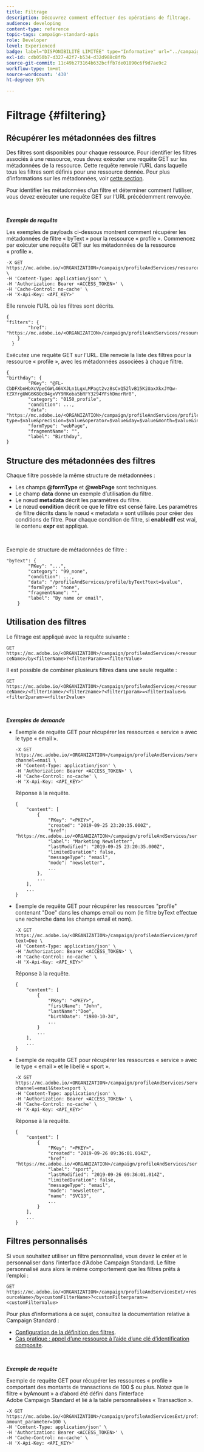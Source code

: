 ```yaml
---
title: Filtrage
description: Découvrez comment effectuer des opérations de filtrage.
audience: developing
content-type: reference
topic-tags: campaign-standard-apis
role: Developer
level: Experienced
badge: label="DISPONIBILITÉ LIMITÉE" type="Informative" url="../campaign-standard-migration-home.md" tooltip="Restrictions aux utilisateurs ayant migré vers Campaign Standard"
exl-id: cdb050b7-d327-42f7-b534-d32d988c8ffb
source-git-commit: 11c49b273164b632bcffb7de01890c6f9d7ae9c2
workflow-type: tm+mt
source-wordcount: '430'
ht-degree: 97%

---
```


# Filtrage {#filtering}

## Récupérer les métadonnées des filtres

Des filtres sont disponibles pour chaque ressource. Pour identifier les filtres associés à une ressource, vous devez exécuter une requête GET sur les métadonnées de la ressource. Cette requête renvoie l’URL dans laquelle tous les filtres sont définis pour une ressource donnée. Pour plus d’informations sur les métadonnées, voir [cette section](metadata-mechanism.md).

Pour identifier les métadonnées d’un filtre et déterminer comment l’utiliser, vous devez exécuter une requête GET sur l’URL précédemment renvoyée.

<br/>

***Exemple de requête***

Les exemples de payloads ci-dessous montrent comment récupérer les métadonnées de filtre « byText » pour la ressource « profile ». Commencez par exécuter une requête GET sur les métadonnées de la ressource « profile ».

```
-X GET https://mc.adobe.io/<ORGANIZATION>/campaign/profileAndServices/resourceType/profile \
-H 'Content-Type: application/json' \
-H 'Authorization: Bearer <ACCESS_TOKEN>' \
-H 'Cache-Control: no-cache' \
-H 'X-Api-Key: <API_KEY>'
```

Elle renvoie l’URL où les filtres sont décrits.

```
{
"filters": {
        "href": "https://mc.adobe.io/<ORGANIZATION>/campaign/profileAndServices/resourceType/<PKEY>/filters/"
    }
  }
```

Exécutez une requête GET sur l’URL. Elle renvoie la liste des filtres pour la ressource « profile », avec les métadonnées associées à chaque filtre.

```
{
"birthday": {
        "PKey": "@FL-CbDFXbnHbXcVpeCGWL46VXJLn1LqxLMPagt2vz8sCxQ52lvB15KiUaxXkxJYQw-tZXYrgUWG6K8QcB4gxVY9RKoba5bRFY3294YFshDmorRr8",
        "category": "0150_profile",
        "condition": ...,
        "data": "https://mc.adobe.io/<ORGANIZATION>/campaign/profileAndServices/profile/birthday?type=$value&precision=$value&operator=$value&day=$value&month=$value&includeStart=$value&endDay=$value&endMonth=$value&includeEnd=$value&relativeValue=$value&nextUnitsValue=$value&previousUnitsValue=$value",
        "formType": "webPage",
        "fragmentName": "",
        "label": "Birthday",
}
```

## Structure des métadonnées des filtres

Chaque filtre possède la même structure de métadonnées :

* Les champs **@formType** et **@webPage** sont techniques.
* Le champ **data** donne un exemple d’utilisation du filtre.
* Le nœud **metadata** décrit les paramètres du filtre.
* Le nœud **condition** décrit ce que le filtre est censé faire. Les paramètres de filtre décrits dans le nœud « metadata » sont utilisés pour créer des conditions de filtre. Pour chaque condition de filtre, si **enabledIf** est vrai, le contenu **expr** est appliqué.

<br/>

Exemple de structure de métadonnées de filtre :

```
"byText": {
        "PKey": "...",
        "category": "99_none",
        "condition": ...,
        "data": "/profileAndServices/profile/byText?text=$value",
        "formType": "none",
        "fragmentName": "",
        "label": "By name or email",
    }
```

## Utilisation des filtres

Le filtrage est appliqué avec la requête suivante :

`GET https://mc.adobe.io/<ORGANIZATION>/campaign/profileAndServices/<resourceName>/by<filterName>?<filterParam>=<filterValue>`

Il est possible de combiner plusieurs filtres dans une seule requête :

`GET https://mc.adobe.io/<ORGANIZATION>/campaign/profileAndServices/<resourceName>/<filter1name>/<filter2name>?<filter1param>=<filter1value>&<filter2param>=<filter2value>`

<br/>

***Exemples de demande***

* Exemple de requête GET pour récupérer les ressources « service » avec le type « email ».

  ```
  -X GET https://mc.adobe.io/<ORGANIZATION>/campaign/profileAndServices/service/byChannel?channel=email \
  -H 'Content-Type: application/json' \
  -H 'Authorization: Bearer <ACCESS_TOKEN>' \
  -H 'Cache-Control: no-cache' \
  -H 'X-Api-Key: <API_KEY>'
  ```

  Réponse à la requête.

  ```
  {
      "content": [
          {
              "PKey": "<PKEY>",
              "created": "2019-09-25 23:20:35.000Z",
              "href": "https://mc.adobe.io/<ORGANIZATION>/campaign/profileAndServices/service/@I_FIiDush4OQPc0mbOVR9USoh36Tt5CsD35lATvQjdWlXrYc0lFkvle2XIwZUbD8GqTVvSp8AfWFUvjkGMe1fPe5nok",
              "label": "Marketing Newsletter",
              "lastModified": "2019-09-25 23:20:35.000Z",
              "limitedDuration": false,
              "messageType": "email",
              "mode": "newsletter",
              ...
          },
          ...
      ],
      ...
  }
  ```

* Exemple de requête GET pour récupérer les ressources &quot;profile&quot; contenant &quot;Doe&quot; dans
les champs email ou nom (le filtre byText effectue une recherche dans les champs email et nom).

  ```
  -X GET https://mc.adobe.io/<ORGANIZATION>/campaign/profileAndServices/profile/byText?text=Doe \
  -H 'Content-Type: application/json' \
  -H 'Authorization: Bearer <ACCESS_TOKEN>' \
  -H 'Cache-Control: no-cache' \
  -H 'X-Api-Key: <API_KEY>'
  ```

  Réponse à la requête.

  ```
  {
      "content": [
          {
              "PKey": "<PKEY>",
              "firstName": "John",
              "lastName":"Doe",
              "birthDate": "1980-10-24",
              ...
          }
          ...
      ],
      ...
  }
  ```

* Exemple de requête GET pour récupérer les ressources « service » avec le type « email » et le libellé « sport ».

  ```
  -X GET https://mc.adobe.io/<ORGANIZATION>/campaign/profileAndServices/service/byChannel/byText?channel=email&text=sport \
  -H 'Content-Type: application/json' \
  -H 'Authorization: Bearer <ACCESS_TOKEN>' \
  -H 'Cache-Control: no-cache' \
  -H 'X-Api-Key: <API_KEY>'
  ```

  Réponse à la requête.

  ```
  {
      "content": [
          {
              "PKey": "<PKEY>",
              "created": "2019-09-26 09:36:01.014Z",
              "href": "https://mc.adobe.io/<ORGANIZATION>/campaign/profileAndServices/service/<PKEY>",
              "label": "sport",
              "lastModified": "2019-09-26 09:36:01.014Z",
              "limitedDuration": false,
              "messageType": "email",
              "mode": "newsletter",
              "name": "SVC13",
              ...
          }
      ],
      ...
  }
  ```

## Filtres personnalisés

Si vous souhaitez utiliser un filtre personnalisé, vous devez le créer et le personnaliser dans l’interface d’Adobe Campaign Standard. Le filtre personnalisé aura alors le même comportement que les filtres prêts à l’emploi :

`GET https://mc.adobe.io/<ORGANIZATION>/campaign/profileAndServicesExt/<resourceName>/by<customFilterName>?<customFilterparam>=<customFilterValue>`

Pour plus d’informations à ce sujet, consultez la documentation relative à Campaign Standard :

* [Configuration de la définition des filtres](https://helpx.adobe.com/fr/campaign/standard/developing/using/configuring-filter-definition.html).
* [Cas pratique : appel d’une ressource à l’aide d’une clé d’identification composite](https://experienceleague.adobe.com/docs/campaign-standard/using/developing/adding-or-extending-a-resource/uc-calling-resource-id-key.html?lang=fr).

<br/>

***Exemple de requête***

Exemple de requête GET pour récupérer les ressources « profile » comportant des montants de transactions de 100 $ ou plus. Notez que le filtre « byAmount » a d’abord été défini dans l’interface Adobe Campaign Standard et lié à la table personnalisées « Transaction ».

```
-X GET https://mc.adobe.io/<ORGANIZATION>/campaign/profileAndServicesExt/profile/byAmount?amount_parameter=100 \
-H 'Content-Type: application/json' \
-H 'Authorization: Bearer <ACCESS_TOKEN>' \
-H 'Cache-Control: no-cache' \
-H 'X-Api-Key: <API_KEY>'
```

<!--
Response to the request.

```

{
    "content": [
        {
            "PKey": "<PKEY>",
            "builtIn": false,
            "created": "2019-09-26 09:36:01.014Z",
            "desc": "",
            "end": "",
            "href": "https://mc.adobe.io/<ORGANIZATION>/campaign/profileAndServices/profile/<PKEY>",
            ...
        }
    ],
}

```

-->

<!-- exemple à vérifier de bout en bout-->

<!--+category = query editor
privacy ?
displayFOrmat ?
pour faire un POST sur une enum, il faut lui passer le @name décrit dans le noeud values, chaque @name a une correspondance en format = au format définit par le resType
-->





<!--
 if link ou collection.* resName +
* resTarget tout ca, ca va ensemble : le système de lien, resTarget va donner la ressource targetée par le lien. type
resType = type technique (long..) resType = link alors unbound='false' ou 'true'
If type = enumeration alors champ "values" rajouté et les valeurs sont dans values
pour faire un POST sur une enum, il faut lui passer le @name décrit dans le noeud values, chaque @name a une correspondance en format = au format définit par le resType
ail faut que la valeur poster soit conforme ,elle doit valider la dataPolicy . La dataPolicy peut soit controler la valeur (email invalide), soit transformé (cas du smartCase par exemple)
type dans les metadata = type de haut-niveau (nombre, text)
-->
